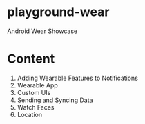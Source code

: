 # playground-wear
Android Wear Showcase

# Content

1. Adding Wearable Features to Notifications
2. Wearable App
3. Custom UIs
4. Sending and Syncing Data
5. Watch Faces
6. Location
